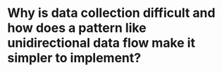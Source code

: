 # Why is data collection difficult and how does a pattern like unidirectional data flow make it simpler to implement?
